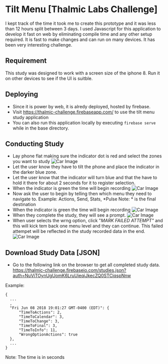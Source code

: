 # Tilt Menu [Thalmic Labs Challenge]

I kept track of the time it took me to create this prototype and it was less than 12 hours split between 3 days. I used Javascript for this application to develop it fast on web by eliminating compile time and any other setup required. It is fast to make changes and can run on many devices. It has been  very interesting challenge.

## Requirement

This study was designed to work with a screen size of the iphone 8.
Run it on other devices to see if the UI is suitble.

## Deploying

- Since it is power by web, it is alredy deployed, hosted by firebase.
- Visit https://thalmic-challenge.firebaseapp.com/ to use the tilt menu study application
- You can also run this application locally by executing `firebase serve` while in the base directory.

## Conducting Study

- Lay phone flat making sure the indicator dot is red and select the zones you want to study
![Car Image](images/IMG_1123.jpg)
- Let the user know they have to tilt the phone and place the indicator in the darker blue zone.
- Let the user know that the indicator will turn blue and that the have to hold it there for about 2 seconds for it to register  selection.
- When the indicator is green the time will begin recording
![Car Image](images/IMG_1125.jpg)
- Now ask the user to begin by telling then which menu they need to navigate to. 
Example: Actions, Send, Stats, *Pulse
Note: * is the final destination
- When the indicator is green the time will begin recording
![Car Image](images/IMG_1124.jpg)
- When they complete the study, they will see a prompt.
![Car Image](images/IMG_1126.jpg)
- When user selects the wrng option, click "*MARK FAILED ATTEMPT"* and this will kick tem back one menu level and they can continue. This failed attempet will be reflected in the study recorded data in the end.
![Car Image](images/IMG_1127.jpg)

## Download Study Data [JSON]

- Go to the following link on the browser to get all completed study data. https://thalmic-challenge.firebaseio.com/studies.json?auth=NuViTOynUgUomK6LruUieqiJkecZQ0STCiqspNnw

Example:
```
{
  ...
  ,
  "Fri Jun 08 2018 19:01:27 GMT-0400 (EDT)": {
      "TimeToActions": 2,
      "TimeToCalendar": 3,
      "TimeToChange": 3,
      "TimeToFinal": 3,
      "TimeToInfo": 11,
      "WrongOptionActions": true
  },
  ...
}
```

Note: The time is in seconds